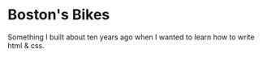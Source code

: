 # Boston's Bikes
 Something I built about ten years ago when I wanted to learn how to write html & css.
